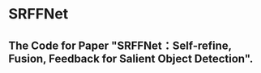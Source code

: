 # SRFFNet
## The Code for Paper "SRFFNet：Self-refine, Fusion, Feedback for Salient Object Detection".
